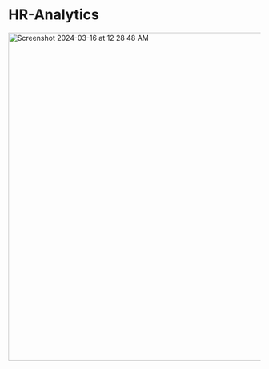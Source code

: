 # HR-Analytics

<img width="656" alt="Screenshot 2024-03-16 at 12 28 48 AM" src="https://github.com/Khushi771/HR-Analytics/assets/84661673/d483555d-84c2-4041-aeb7-f67294763ba9">
